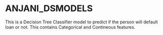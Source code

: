 # ANJANI_DSMODELS
This is a Decision Tree Classifier model to predict if the person will default loan or not.
This contains Categorical and Contineous features.

